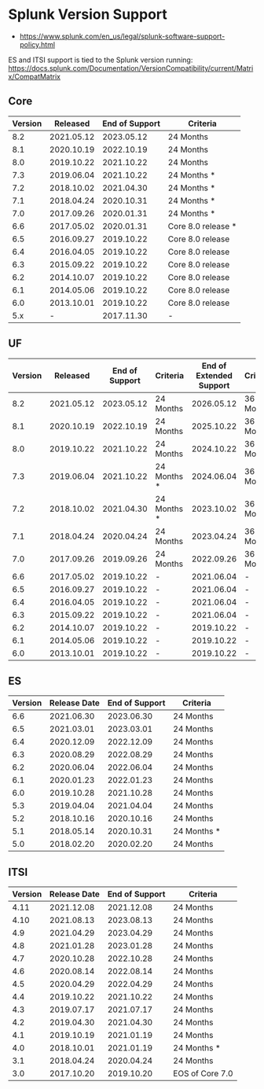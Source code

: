 # Splunk Version Support

- https://www.splunk.com/en_us/legal/splunk-software-support-policy.html

ES and ITSI support is tied to the Splunk version running: https://docs.splunk.com/Documentation/VersionCompatibility/current/Matrix/CompatMatrix

## Core

| Version | Released | End of Support | Criteria |
| ------- | -------- | -------------- | -------- |
| 8.2 | 2021.05.12 | 2023.05.12 | 24 Months   |
| 8.1 | 2020.10.19 | 2022.10.19 | 24 Months   |
| 8.0 | 2019.10.22 | 2021.10.22 | 24 Months   |
| 7.3 | 2019.06.04 | 2021.10.22 | 24 Months * |
| 7.2 | 2018.10.02 | 2021.04.30 | 24 Months * |
| 7.1 | 2018.04.24 | 2020.10.31 | 24 Months * |
| 7.0 | 2017.09.26 | 2020.01.31 | 24 Months * |
| 6.6 | 2017.05.02 | 2020.01.31 | Core 8.0 release * |
| 6.5 | 2016.09.27 | 2019.10.22 | Core 8.0 release   |
| 6.4 | 2016.04.05 | 2019.10.22 | Core 8.0 release   |
| 6.3 | 2015.09.22 | 2019.10.22 | Core 8.0 release   |
| 6.2 | 2014.10.07 | 2019.10.22 | Core 8.0 release   |
| 6.1 | 2014.05.06 | 2019.10.22 | Core 8.0 release   |
| 6.0 | 2013.10.01 | 2019.10.22 | Core 8.0 release   |
| 5.x | -          | 2017.11.30 | - |

## UF

| Version | Released | End of Support | Criteria | End of Extended Support | Criteria |
| ------- | -------- | -------------- | -------- | ----------------------- | -------- |
| 8.2 | 2021.05.12 | 2023.05.12 | 24 Months   | 2026.05.12 | 36 Months |
| 8.1 | 2020.10.19 | 2022.10.19 | 24 Months   | 2025.10.22 | 36 Months |
| 8.0 | 2019.10.22 | 2021.10.22 | 24 Months   | 2024.10.22 | 36 Months |
| 7.3 | 2019.06.04 | 2021.10.22 | 24 Months * | 2024.06.04 | 36 Months |
| 7.2 | 2018.10.02 | 2021.04.30 | 24 Months * | 2023.10.02 | 36 Months |
| 7.1 | 2018.04.24 | 2020.04.24 | 24 Months   | 2023.04.24 | 36 Months |
| 7.0 | 2017.09.26 | 2019.09.26 | 24 Months   | 2022.09.26 | 36 Months |
| 6.6 | 2017.05.02 | 2019.10.22 | -           | 2021.06.04 | -         |
| 6.5 | 2016.09.27 | 2019.10.22 | -           | 2021.06.04 | -         |
| 6.4 | 2016.04.05 | 2019.10.22 | -           | 2021.06.04 | -         |
| 6.3 | 2015.09.22 | 2019.10.22 | -           | 2021.06.04 | -         |
| 6.2 | 2014.10.07 | 2019.10.22 | -           | 2019.10.22 | -         |
| 6.1 | 2014.05.06 | 2019.10.22 | -           | 2019.10.22 | -         |
| 6.0 | 2013.10.01 | 2019.10.22 | -           | 2019.10.22 | -         |

## ES

| Version | Release Date | End of Support | Criteria |
| ------- | ------------ | -------------- | -------- |
| 6.6 | 2021.06.30 | 2023.06.30 | 24 Months   |
| 6.5 | 2021.03.01 | 2023.03.01 | 24 Months   |
| 6.4 | 2020.12.09 | 2022.12.09 | 24 Months   |
| 6.3 | 2020.08.29 | 2022.08.29 | 24 Months   |
| 6.2 | 2020.06.04 | 2022.06.04 | 24 Months   |
| 6.1 | 2020.01.23 | 2022.01.23 | 24 Months   |
| 6.0 | 2019.10.28 | 2021.10.28 | 24 Months   |
| 5.3 | 2019.04.04 | 2021.04.04 | 24 Months   |
| 5.2 | 2018.10.16 | 2020.10.16 | 24 Months   |
| 5.1 | 2018.05.14 | 2020.10.31 | 24 Months * |
| 5.0 | 2018.02.20 | 2020.02.20 | 24 Months   |

## ITSI

| Version | Release Date | End of Support | Criteria |
| ------- | ------------ | -------------- | -------- |
| 4.11 | 2021.12.08 | 2021.12.08 | 24 Months   |
| 4.10 | 2021.08.13 | 2023.08.13 | 24 Months   |
| 4.9  | 2021.04.29 | 2023.04.29 | 24 Months   |
| 4.8  | 2021.01.28 | 2023.01.28 | 24 Months   |
| 4.7  | 2020.10.28 | 2022.10.28 | 24 Months   |
| 4.6  | 2020.08.14 | 2022.08.14 | 24 Months   |
| 4.5  | 2020.04.29 | 2022.04.29 | 24 Months   |
| 4.4  | 2019.10.22 | 2021.10.22 | 24 Months   |
| 4.3  | 2019.07.17 | 2021.07.17 | 24 Months   |
| 4.2  | 2019.04.30 | 2021.04.30 | 24 Months   |
| 4.1  | 2019.10.19 | 2021.01.19 | 24 Months   |
| 4.0  | 2018.10.01 | 2021.01.19 | 24 Months * |
| 3.1  | 2018.04.24 | 2020.04.24 | 24 Months   |
| 3.0  | 2017.10.20 | 2019.10.20 | EOS of Core 7.0 |
